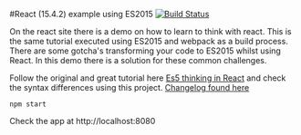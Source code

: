 #React (15.4.2) example using ES2015 [![Build Status](https://travis-ci.org/code0wl/react-example-modern-javascript.svg?branch=master)](https://travis-ci.org/code0wl/react-example-modern-javascript)

On the react site there is a demo on how to learn to think with react. This is the same tutorial executed using ES2015 and webpack as a build process. There are some gotcha's transforming your code to ES2015 whilst using React. In this demo there is a solution for these common challenges.

Follow the original and great tutorial here
[Es5 thinking in React](https://facebook.github.io/react/docs/thinking-in-react.html) and check the syntax differences using this project.
[Changelog found here](https://facebook.github.io/react/blog/2016/11/16/react-v15.4.0.html)

```
npm start
```

Check the app at http://localhost:8080
